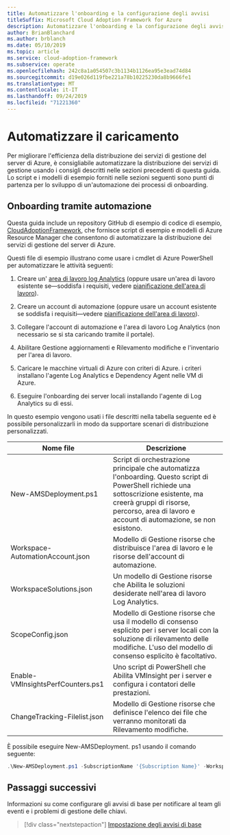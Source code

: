 ```yaml
---
title: Automatizzare l'onboarding e la configurazione degli avvisi
titleSuffix: Microsoft Cloud Adoption Framework for Azure
description: Automatizzare l'onboarding e la configurazione degli avvisi
author: BrianBlanchard
ms.author: brblanch
ms.date: 05/10/2019
ms.topic: article
ms.service: cloud-adoption-framework
ms.subservice: operate
ms.openlocfilehash: 242c8a1a054507c3b1134b1126ea95e3ead74d84
ms.sourcegitcommit: d19e026d119fbe221a78b10225230da8b9666fe1
ms.translationtype: MT
ms.contentlocale: it-IT
ms.lasthandoff: 09/24/2019
ms.locfileid: "71221360"
---
```

# <a name="automate-onboarding"></a>Automatizzare il caricamento

Per migliorare l'efficienza della distribuzione dei servizi di gestione del server di Azure, è consigliabile automatizzare la distribuzione dei servizi di gestione usando i consigli descritti nelle sezioni precedenti di questa guida. Lo script e i modelli di esempio forniti nelle sezioni seguenti sono punti di partenza per lo sviluppo di un'automazione dei processi di onboarding.

## <a name="onboarding-by-using-automation"></a>Onboarding tramite automazione

Questa guida include un repository GitHub di esempio di codice di esempio, [CloudAdoptionFramework](https://aka.ms/caf/manage/automation-samples), che fornisce script di esempio e modelli di Azure Resource Manager che consentono di automatizzare la distribuzione dei servizi di gestione del server di Azure.

Questi file di esempio illustrano come usare i cmdlet di Azure PowerShell per automatizzare le attività seguenti:

1. Creare un' [area di lavoro log Analytics](https://docs.microsoft.com/azure/azure-monitor/platform/manage-access) (oppure usare un'area di lavoro esistente se&mdash;soddisfa i requisiti, vedere [pianificazione dell'area di lavoro](./prerequisites.md#log-analytics-workspace-and-automation-account-planning)).

2. Creare un account di automazione (oppure usare un account esistente se soddisfa i requisiti&mdash;vedere [pianificazione dell'area di lavoro](./prerequisites.md#log-analytics-workspace-and-automation-account-planning)).

3. Collegare l'account di automazione e l'area di lavoro Log Analytics (non necessario se si sta caricando tramite il portale).

4. Abilitare Gestione aggiornamenti e Rilevamento modifiche e l'inventario per l'area di lavoro.

5. Caricare le macchine virtuali di Azure con criteri di Azure. i criteri installano l'agente Log Analytics e Dependency Agent nelle VM di Azure.

6. Eseguire l'onboarding dei server locali installando l'agente di Log Analytics su di essi.

In questo esempio vengono usati i file descritti nella tabella seguente ed è possibile personalizzarli in modo da supportare scenari di distribuzione personalizzati.

| Nome file | Descrizione |
|-----------|-------------|
| New-AMSDeployment.ps1 | Script di orchestrazione principale che automatizza l'onboarding. Questo script di PowerShell richiede una sottoscrizione esistente, ma creerà gruppi di risorse, percorso, area di lavoro e account di automazione, se non esistono. |
| Workspace-AutomationAccount.json | Modello di Gestione risorse che distribuisce l'area di lavoro e le risorse dell'account di automazione. |
| WorkspaceSolutions.json | Un modello di Gestione risorse che Abilita le soluzioni desiderate nell'area di lavoro Log Analytics. |
| ScopeConfig.json | Modello di Gestione risorse che usa il modello di consenso esplicito per i server locali con la soluzione di rilevamento delle modifiche. L'uso del modello di consenso esplicito è facoltativo. |
| Enable-VMInsightsPerfCounters.ps1 | Uno script di PowerShell che Abilita VMInsight per i server e configura i contatori delle prestazioni. |
| ChangeTracking-Filelist.json | Modello di Gestione risorse che definisce l'elenco dei file che verranno monitorati da Rilevamento modifiche. |

È possibile eseguire New-AMSDeployment. ps1 usando il comando seguente:

```powershell
.\New-AMSDeployment.ps1 -SubscriptionName '{Subscription Name}' -WorkspaceName '{Workspace Name}' -WorkspaceLocation '{Azure Location}' -AutomationAccountName {Account Name} -AutomationAccountLocation {Account Location}
```

## <a name="next-steps"></a>Passaggi successivi

Informazioni su come configurare gli avvisi di base per notificare al team gli eventi e i problemi di gestione delle chiavi.

> [!div class="nextstepaction"]
> [Impostazione degli avvisi di base](./setup-alerts.md)
